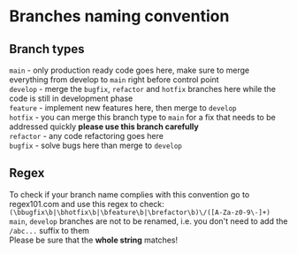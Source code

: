 # Branches naming convention

## Branch types

`main` - only production ready code goes here, make sure to merge everything from develop to `main` right before control point  
`develop` - merge the `bugfix`, `refactor` and `hotfix` branches here while the code is still in development phase  
`feature` - implement new features here, then merge to `develop`  
`hotfix` - you can merge this branch type to `main` for a fix that needs to be addressed quickly **please use this branch carefully**  
`refactor` - any code refactoring goes here  
`bugfix` - solve bugs here than merge to `develop`  

## Regex
To check if your branch name complies with this convention go to regex101.com and use this regex to check:  
`(\bbugfix\b|\bhotfix\b|\bfeature\b|\brefactor\b)\/([A-Za-z0-9\-]+)`  
`main`, `develop` branches are not to be renamed, i.e. you don't need to add the `/abc...` suffix to them  
Please be sure that the **whole string** matches!  
